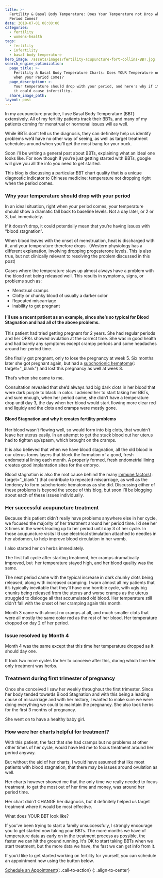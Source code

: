 ```yaml
---
title: >-
  Fertility & Basal Body Temperature: Does Your Temperature not Drop when your
  Period Comes?
date: 2018-07-01 00:00:00
categories:
  - fertility
  - womens-health
tags:
  - fertility
  - infertility
  - basal body temperature
hero_image: /assets/images/fertility-acupuncture-fort-collins-BBT.jpg
search_engine_optimization:
  page_title: >-
    Fertility & Basal Body Temperature Charts: Does YOUR Temperature not Drop
    when your Period Comes?
  page_description: >-
    Your temperature should drop with your period, and here's why if it doesn't,
    it could cause infertility.
  share_image_path:
layout: post
---
```


In my acupuncture practice, I use Basal Body Temperature (BBT) extensively. All of my fertility patients track their BBTs, and many of my patients coming for menstrual or hormonal issues will as well.

While BBTs don’t tell us the diagnosis, they can definitely help us identify problems we’d have no other way of seeing, as well as target treatment schedules around when you’ll get the most bang for your buck.

Soon I’ll be writing a general post about BBTs, explaining what an ideal one looks like. For now though if you’re just getting started with BBTs, google will give you all the info you need to get started.

This blog is discussing a particular BBT chart quality that is a unique diagnostic indicator to Chinese medicine: temperature not dropping right when the period comes.

### Why your temperature should drop with your period

In an ideal situation, right when your period comes, your temperature should show a dramatic fall back to baseline levels. Not a day later, or 2 or 3, but immediately.

If it doesn’t drop, it could potentially mean that you’re having issues with “blood stagnation”.

When blood leaves with the onset of menstruation, heat is discharged with it, and your temperature therefore drops.  (Western physiology has a different explanation, involving dropping progesterone levels. This is also true, but not clinically relevant to resolving the problem discussed in this post)

Cases where the temperature stays up almost always have a problem with the blood not being released well. This results in symptoms, signs, or problems such as:

* Menstrual cramps
* Clotty or chunky blood of usually a darker color
* Repeated miscarriage
* Inability to get pregnant

#### I’ll use a recent patient as an example, since she’s so typical for Blood Stagnation and had all of the above problems.

This patient had tried getting pregnant for 2 years. She had regular periods and her OPKs showed ovulation at the correct time. She was in good health and had barely any symptoms except crampy periods and some headaches around her period time. 

She finally got pregnant, only to lose the pregnancy at week 5. Six months later she got pregnant again, but had a [subchorionic hematoma](https://emedicine.medscape.com/article/404971-overview){: target="_blank"} and lost this pregnancy as well at week 8.

That’s when she came to me.

Consultation revealed that she’d always had big dark clots in her blood that were dark purple to black in color. I advised her to start taking her BBTs, and sure enough, when her period came, she didn’t have a temperature drop until day 3, the day when her blood would start flowing more clear red and liquidy and the clots and cramps were mostly gone.

#### Blood Stagnation and why it creates fertility problems 

Her blood wasn’t flowing well, so would form into big clots, that wouldn’t leave her uterus easily. In an attempt to get the stuck blood out her uterus had to tighten up/spasm, which brought on the cramps.

It is also believed that when we have blood stagnation, all the old blood in our uterus forms layers that block the formation of a good, fresh endometrial lining each month. A properly formed, fresh endometrial lining creates good implantation sites for the embryo.

Blood stagnation is also the root cause behind the many [immune factors](https://fertilitysolutions.com.au/the-immune-system-and-infertility/){: target="_blank"} that contribute to repeated miscarriage, as well as the tendency to form subchorionic hematomas as she did. Discussing either of these problems is beyond the scope of this blog, but soon I’ll be blogging about each of these issues individually.

### Her successful acupuncture treatment

Because this patient didn’t really have problems anywhere else in her cycle, we focused the majority of her treatment around her period time. I’d see her 3 times in the week leading up to her period until day 3 of her cycle. In those acupuncture visits I’d use electrical stimulation attached to needles in her abdomen, to help improve blood circulation in her womb.

I also started her on herbs immediately.

The first full cycle after starting treatment, her cramps dramatically improved, but  her temperature stayed high, and her blood quality was the same.

The next period came with the typical increase in dark chunky clots being released, along with increased cramping. I warn almost all my patients that it’s typically inevitable that they’ll have one horrible cycle, with ugly big chunks being released from the uterus and worse cramps as the uterus struggled to dislodge all that accumulated old blood. Her temperature still didn’t fall with the onset of her cramping again this month.

Month 3 came with almost no cramps at all, and much smaller clots that were all mostly the same color red as the rest of her blood. Her temperature dropped on day 2 of her period.

### Issue resolved by Month 4

Month 4 was the same except that this time her temperature dropped as it should day one.

It took two more cycles for her to conceive after this, during which time her only treatment was herbs.

### Treatment during first trimester of pregnancy

Once she conceived I saw her weekly throughout the first trimester. Since her body tended towards Blood Stagnation and with this being a leading cause of miscarriage and with her history, I wanted to make sure we were doing everything we could to maintain the pregnancy. She also took herbs for the first 3 months of pregnancy.

She went on to have a healthy baby girl.

### How were her charts helpful for treatment?

With this patient, the fact that she had cramps but no problems at other other times of her cycle, would have led me to focus treatment around her period anyway.

But without the aid of her charts, I would have assumed that like most patients with blood stagnation, that there may be issues around ovulation as well.

Her charts however showed me that the only time we really needed to focus treatment, to get the most out of her time and money, was around her period time.

Her chart didn’t CHANGE her diagnosis, but it definitely helped us target treatment where it would be most effective.

What does YOUR BBT look like?

If you’ve been trying to start a family unsuccessfuly, I strongly encourage you to get started now taking your BBTs. The more months we have of temperature data as early on in the treatment process as possible, the faster we can hit the ground running. It's OK to start taking BBTs when we start treatment, but the more data we have, the fast we can get info from it.

If you’d like to get started working on fertility for yourself, you can schedule an appointment now using the button below.

[Schedule an Appointment](/make-an-appointment/){: .call-to-action}
{: .align-to-center}